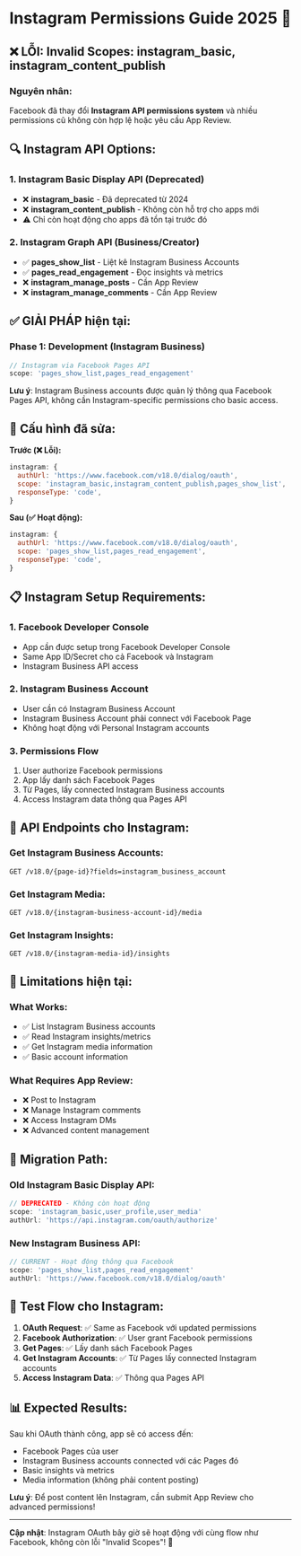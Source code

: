 # Instagram Permissions Guide 2025 📸

## ❌ LỖI: Invalid Scopes: instagram_basic, instagram_content_publish

### Nguyên nhân:
Facebook đã thay đổi **Instagram API permissions system** và nhiều permissions cũ không còn hợp lệ hoặc yêu cầu App Review.

## 🔍 Instagram API Options:

### 1. Instagram Basic Display API (Deprecated)
- ❌ **instagram_basic** - Đã deprecated từ 2024
- ❌ **instagram_content_publish** - Không còn hỗ trợ cho apps mới
- ⚠️ Chỉ còn hoạt động cho apps đã tồn tại trước đó

### 2. Instagram Graph API (Business/Creator)
- ✅ **pages_show_list** - Liệt kê Instagram Business Accounts 
- ✅ **pages_read_engagement** - Đọc insights và metrics
- ❌ **instagram_manage_posts** - Cần App Review
- ❌ **instagram_manage_comments** - Cần App Review

## ✅ GIẢI PHÁP hiện tại:

### Phase 1: Development (Instagram Business)
```javascript
// Instagram via Facebook Pages API
scope: 'pages_show_list,pages_read_engagement'
```

**Lưu ý**: Instagram Business accounts được quản lý thông qua Facebook Pages API, không cần Instagram-specific permissions cho basic access.

## 🔧 Cấu hình đã sửa:

**Trước (❌ Lỗi):**
```javascript
instagram: {
  authUrl: 'https://www.facebook.com/v18.0/dialog/oauth',
  scope: 'instagram_basic,instagram_content_publish,pages_show_list',
  responseType: 'code',
}
```

**Sau (✅ Hoạt động):**
```javascript
instagram: {
  authUrl: 'https://www.facebook.com/v18.0/dialog/oauth',
  scope: 'pages_show_list,pages_read_engagement',
  responseType: 'code',
}
```

## 📋 Instagram Setup Requirements:

### 1. Facebook Developer Console
- App cần được setup trong Facebook Developer Console
- Same App ID/Secret cho cả Facebook và Instagram
- Instagram Business API access

### 2. Instagram Business Account
- User cần có Instagram Business Account
- Instagram Business Account phải connect với Facebook Page
- Không hoạt động với Personal Instagram accounts

### 3. Permissions Flow
1. User authorize Facebook permissions
2. App lấy danh sách Facebook Pages
3. Từ Pages, lấy connected Instagram Business accounts
4. Access Instagram data thông qua Pages API

## 🎯 API Endpoints cho Instagram:

### Get Instagram Business Accounts:
```
GET /v18.0/{page-id}?fields=instagram_business_account
```

### Get Instagram Media:
```
GET /v18.0/{instagram-business-account-id}/media
```

### Get Instagram Insights:
```
GET /v18.0/{instagram-media-id}/insights
```

## 🚫 Limitations hiện tại:

### What Works:
- ✅ List Instagram Business accounts
- ✅ Read Instagram insights/metrics  
- ✅ Get Instagram media information
- ✅ Basic account information

### What Requires App Review:
- ❌ Post to Instagram
- ❌ Manage Instagram comments
- ❌ Access Instagram DMs
- ❌ Advanced content management

## 🔄 Migration Path:

### Old Instagram Basic Display API:
```javascript
// DEPRECATED - Không còn hoạt động
scope: 'instagram_basic,user_profile,user_media'
authUrl: 'https://api.instagram.com/oauth/authorize'
```

### New Instagram Business API:
```javascript
// CURRENT - Hoạt động thông qua Facebook
scope: 'pages_show_list,pages_read_engagement'
authUrl: 'https://www.facebook.com/v18.0/dialog/oauth'
```

## 🎯 Test Flow cho Instagram:

1. **OAuth Request**: ✅ Same as Facebook với updated permissions
2. **Facebook Authorization**: ✅ User grant Facebook permissions  
3. **Get Pages**: ✅ Lấy danh sách Facebook Pages
4. **Get Instagram Accounts**: ✅ Từ Pages lấy connected Instagram accounts
5. **Access Instagram Data**: ✅ Thông qua Pages API

## 📊 Expected Results:

Sau khi OAuth thành công, app sẽ có access đến:
- Facebook Pages của user
- Instagram Business accounts connected với các Pages đó
- Basic insights và metrics
- Media information (không phải content posting)

**Lưu ý**: Để post content lên Instagram, cần submit App Review cho advanced permissions!

---
**Cập nhật**: Instagram OAuth bây giờ sẽ hoạt động với cùng flow như Facebook, không còn lỗi "Invalid Scopes"! 🎉
